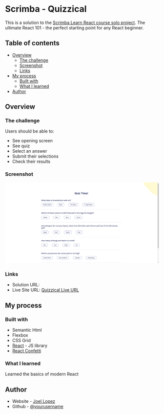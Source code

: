 # Scrimba - Quizzical

This is a solution to the [Scrimba Learn React course solo project](https://scrimba.com/learn/learnreact). The ultimate React 101 - the perfect starting point for any React beginner.

## Table of contents

- [Overview](#overview)
  - [The challenge](#the-challenge)
  - [Screenshot](#screenshot)
  - [Links](#links)
- [My process](#my-process)
  - [Built with](#built-with)
  - [What I learned](#what-i-learned)
- [Author](#author)

## Overview

### The challenge

Users should be able to:

- See opening screen
- See quiz
- Select an answer
- Submit their selections
- Check their results

### Screenshot

![](./quizzical.png)

### Links

- Solution URL: []()
- Live Site URL: [Quizzical Live URL](https://quizzical-joelwebdev.netlify.app/)

## My process

### Built with

- Semantic Html
- Flexbox
- CSS Grid
- [React](https://reactjs.org/) - JS library
- [React Confetti](https://www.npmjs.com/package/react-confetti)

### What I learned

Learned the basics of modern React

## Author

- Website - [Joel Lopez](https://portfolio-v2-joelweb.netlify.app/)
- Github - [@yourusername](https://github.com/JoelLH)
